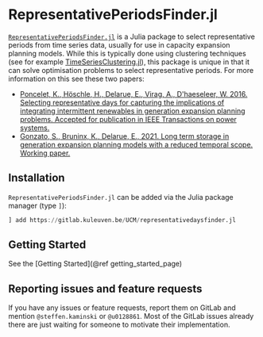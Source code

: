 # RepresentativePeriodsFinder.jl

[`RepresentativePeriodsFinder.jl`](https://gitlab.kuleuven.be/UCM/representativeperiodsfinder.jl) is a Julia package to select representative periods from time series data, usually for use in capacity expansion planning models. While this is typically done using clustering techniques (see for example [TimeSeriesClustering.jl](https://holgerteichgraeber.github.io/TimeSeriesClustering.jl/stable/quickstart/)), this package is unique in that it can solve optimisation problems to select representative periods. For more information on this see these two papers:
* [Poncelet, K., Höschle, H., Delarue, E., Virag, A., D'haeseleer, W. 2016. Selecting representative days for capturing the implications of integrating intermittent renewables in generation expansion planning problems. Accepted for publication in IEEE Transactions on power systems.](https://www.mech.kuleuven.be/en/tme/research/energy_environment/Pdf/wp-2015-10b.pdf)
* [Gonzato, S., Bruninx, K., Delarue, E., 2021. Long term storage in generation expansion planning models with a reduced temporal scope. Working paper.](https://www.mech.kuleuven.be/en/tme/research/energy-systems-integration-modeling/pdf-publications/wp-esim2021-1)

## Installation

`RepresentativePeriodsFinder.jl` can be added via the Julia package manager (type `]`):
```julia
] add https://gitlab.kuleuven.be/UCM/representativedaysfinder.jl
```

## Getting Started
See the [Getting Started](@ref getting_started_page)

## Reporting issues and feature requests

If you have any issues or feature requests, report them on GitLab and mention `@steffen.kaminski` or `@u0128861`. Most of the GitLab issues already there are just waiting for someone to motivate their implementation.